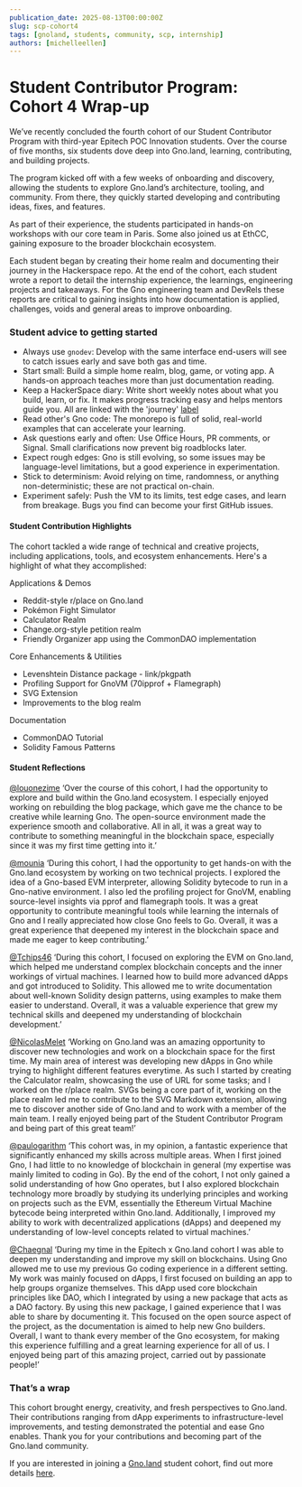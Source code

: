 ```yaml
---
publication_date: 2025-08-13T00:00:00Z
slug: scp-cohort4
tags: [gnoland, students, community, scp, internship]
authors: [michelleellen]
---
```


# Student Contributor Program: Cohort 4 Wrap-up

We’ve recently concluded the fourth cohort of our Student Contributor Program with third-year Epitech POC Innovation students. Over the course of five months, six students dove deep into Gno.land, learning, contributing, and building projects.

The program kicked off with a few weeks of onboarding and discovery, allowing the students to explore Gno.land’s architecture, tooling, and community. From there, they quickly started developing and contributing ideas, fixes, and features.

As part of their experience, the students participated in hands-on workshops with our core team in Paris. Some also joined us at EthCC, gaining exposure to the broader blockchain ecosystem.

Each student began by creating their home realm and documenting their journey in the Hackerspace repo. At the end of the cohort, each student wrote a report to detail the internship experience, the learnings, engineering projects and takeaways. For the Gno engineering team and DevRels these reports are critical to gaining insights into how documentation is applied, challenges, voids and general areas to improve onboarding.

### Student advice to getting started

- Always use `gnodev`: Develop with the same interface end-users will see to catch issues early and save both gas and time.
- Start small: Build a simple home realm, blog, game, or voting app. A hands-on approach teaches more than just documentation reading.
- Keep a HackerSpace diary: Write short weekly notes about what you build, learn, or fix. It makes progress tracking easy and helps mentors guide you. All are linked with the 'journey' [label](https://github.com/gnolang/hackerspace/issues?q=is%3Aissue%20state%3Aopen%20label%3A%22🌄%20journey%22)
- Read other's Gno code: The monorepo is full of solid, real-world examples that can accelerate your learning. 
- Ask questions early and often: Use Office Hours, PR comments, or Signal. Small clarifications now prevent big roadblocks later.
- Expect rough edges: Gno is still evolving, so some issues may be language-level limitations, but a good experience in experimentation.
- Stick to determinism: Avoid relying on time, randomness, or anything non-deterministic; these are not practical on-chain.
- Experiment safely: Push the VM to its limits, test edge cases, and learn from breakage. Bugs you find can become your first GitHub issues.

#### Student Contribution Highlights

The cohort tackled a wide range of technical and creative projects, including applications, tools, and ecosystem enhancements. Here's a highlight of what they accomplished:

Applications & Demos

- Reddit-style r/place on Gno.land
- Pokémon Fight Simulator
- Calculator Realm
- Change.org-style petition realm
- Friendly Organizer app using the CommonDAO implementation

Core Enhancements & Utilities

- Levenshtein Distance package - link/pkgpath
- Profiling Support for GnoVM (70ipprof + Flamegraph)
- SVG Extension
- Improvements to the blog realm

Documentation

- CommonDAO Tutorial
- Solidity Famous Patterns

#### Student Reflections

[@louonezime](https://github.com/louonezime) ‘Over the course of this cohort, I had the opportunity to explore and build within the Gno.land ecosystem. I especially enjoyed working on rebuilding the blog package, which gave me the chance to be creative while learning Gno. The open-source environment made the experience smooth and collaborative. All in all, it was a great way to contribute to something meaningful in the blockchain space, especially since it was my first time getting into it.’

[@mounia](https://github.com/moonia) ‘During this cohort, I had the opportunity to get hands-on with the Gno.land ecosystem by working on two technical projects. I explored the idea of a Gno-based EVM interpreter, allowing Solidity bytecode to run in a Gno-native environment. I also led the profiling project for GnoVM, enabling source-level insights via pprof and flamegraph tools. It was a great opportunity to contribute meaningful tools while learning the internals of Gno and I really appreciated how close Gno feels to Go. Overall, it was a great experience that deepened my interest in the blockchain space and made me eager to keep contributing.’

[@Tchips46](https://github.com/Tchips46) ‘During this cohort, I focused on exploring the EVM on Gno.land, which helped me understand complex blockchain concepts and the inner workings of virtual machines. I learned how to build more advanced dApps and got introduced to Solidity. This allowed me to write documentation about well-known Solidity design patterns, using examples to make them easier to understand. Overall, it was a valuable experience that grew my technical skills and deepened my understanding of blockchain development.’

[@NicolasMelet](https://github.com/NicolasMelet) ‘Working on Gno.land was an amazing opportunity to discover new technologies and work on a blockchain space for the first time. My main area of interest was developing new dApps in Gno while trying to highlight different features everytime. As such I started by creating the Calculator realm, showcasing the use of URL for some tasks; and I worked on the r/place realm. SVGs being a core part of it, working on the place realm led me to contribute to the SVG Markdown extension, allowing me to discover another side of Gno.land and to work with a member of the main team. I really enjoyed being part of the Student Contributor Program and being part of this great team!’

[@paulogarithm](http://paulogarithm/) ‘This cohort was, in my opinion, a fantastic experience that significantly enhanced my skills across multiple areas. When I first joined Gno, I had little to no knowledge of blockchain in general (my expertise was mainly limited to coding in Go). By the end of the cohort, I not only gained a solid understanding of how Gno operates, but I also explored blockchain technology more broadly by studying its underlying principles and working on projects such as the EVM, essentially the Ethereum Virtual Machine bytecode being interpreted within Gno.land. Additionally, I improved my ability to work with decentralized applications (dApps) and deepened my understanding of low-level concepts related to virtual machines.’

[@Chaegnal](https://github.com/Chaegnal) ‘During my time in the Epitech x Gno.land cohort I was able to deepen my understanding and improve my skill on blockchains. Using Gno allowed me to use my previous Go coding experience in a different setting. My work was mainly focused on dApps, I first focused on building an app to help groups organize themselves. This dApp used core blockchain principles like DAO, which I integrated by using a new package that acts as a DAO factory. By using this new package, I gained experience that I was able to share by documenting it. This focused on the open source aspect of the project, as the documentation is aimed to help new Gno builders. Overall, I want to thank every member of the Gno ecosystem, for making this experience fulfilling and a great learning experience for all of us. I enjoyed being part of this amazing project, carried out by passionate people!’

### That’s a wrap

This cohort brought energy, creativity, and fresh perspectives to Gno.land. Their contributions ranging from dApp experiments to infrastructure-level improvements, and testing demonstrated the potential and ease Gno enables. Thank you for your contributions and becoming part of the Gno.land community.

If you are interested in joining a [Gno.land](http://Gno.land) student cohort, find out more details [here](https://github.com/gnolang/student-contributors-program).
